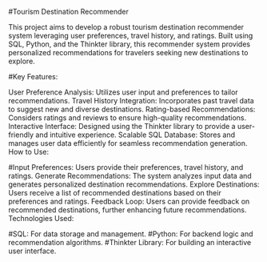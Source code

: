 #Tourism Destination Recommender

This project aims to develop a robust tourism destination recommender system leveraging user preferences, travel history, and ratings. Built using SQL, Python, and the Thinkter library, this recommender system provides personalized recommendations for travelers seeking new destinations to explore.

#Key Features:

User Preference Analysis: Utilizes user input and preferences to tailor recommendations.
Travel History Integration: Incorporates past travel data to suggest new and diverse destinations.
Rating-based Recommendations: Considers ratings and reviews to ensure high-quality recommendations.
Interactive Interface: Designed using the Thinkter library to provide a user-friendly and intuitive experience.
Scalable SQL Database: Stores and manages user data efficiently for seamless recommendation generation.
How to Use:

#Input Preferences: Users provide their preferences, travel history, and ratings.
Generate Recommendations: The system analyzes input data and generates personalized destination recommendations.
Explore Destinations: Users receive a list of recommended destinations based on their preferences and ratings.
Feedback Loop: Users can provide feedback on recommended destinations, further enhancing future recommendations.
Technologies Used:

#SQL: For data storage and management.
#Python: For backend logic and recommendation algorithms.
#Thinkter Library: For building an interactive user interface.
